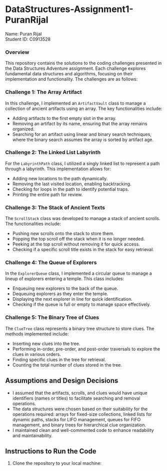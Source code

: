 # DataStructures-Assignment1-PuranRijal

Name: Puran Rijal <br>
Student ID: C0913528 <br>

### Overview

This repository contains the solutions to the coding challenges presented in the Data Structures Adventure assignment. Each challenge explores fundamental data structures and algorithms, focusing on their implementation and functionality. The challenges are as follows:

### Challenge 1: The Array Artifact

In this challenge, I implemented an `ArtifactVault` class to manage a collection of ancient artifacts using an array. The key functionalities include:

- Adding artifacts to the first empty slot in the array.
- Removing an artifact by its name, ensuring that the array remains organized.
- Searching for an artifact using linear and binary search techniques, where the binary search assumes the array is sorted by artifact age.

### Challenge 2: The Linked List Labyrinth

For the `LabyrinthPath` class, I utilized a singly linked list to represent a path through a labyrinth. This implementation allows for:

- Adding new locations to the path dynamically.
- Removing the last visited location, enabling backtracking.
- Checking for loops in the path to identify potential traps.
- Printing the entire path for review.

### Challenge 3: The Stack of Ancient Texts

The `ScrollStack` class was developed to manage a stack of ancient scrolls. The functionalities include:

- Pushing new scrolls onto the stack to store them.
- Popping the top scroll off the stack when it is no longer needed.
- Peeking at the top scroll without removing it for quick access.
- Checking if a specific scroll title exists in the stack for easy retrieval.

### Challenge 4: The Queue of Explorers

In the `ExplorerQueue` class, I implemented a circular queue to manage a lineup of explorers entering a temple. This class includes:

- Enqueuing new explorers to the back of the queue.
- Dequeuing explorers as they enter the temple.
- Displaying the next explorer in line for quick identification.
- Checking if the queue is full or empty to manage space effectively.

### Challenge 5: The Binary Tree of Clues

The `ClueTree` class represents a binary tree structure to store clues. The methods implemented include:

- Inserting new clues into the tree.
- Performing in-order, pre-order, and post-order traversals to explore the clues in various orders.
- Finding specific clues in the tree for retrieval.
- Counting the total number of clues stored in the tree.

## Assumptions and Design Decisions

- I assumed that the artifacts, scrolls, and clues would have unique identifiers (names or titles) to facilitate searching and removal operations.
- The data structures were chosen based on their suitability for the operations required: arrays for fixed-size collections, linked lists for dynamic paths, stacks for LIFO management, queues for FIFO management, and binary trees for hierarchical clue organization.
- I maintained clean and well-commented code to enhance readability and maintainability.

## Instructions to Run the Code

1. Clone the repository to your local machine:
